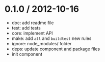
0.1.0 / 2012-10-16 
==================

  * doc: add readme file
  * test: add tests
  * core: implement API
  * make: add `all` and `buildtest` new rules
  * ignore: node_modules/ folder
  * deps: update component and package files
  * init component
